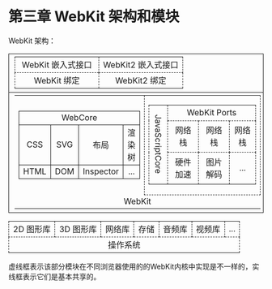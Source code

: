 #  第三章 WebKit 架构和模块

WebKit 架构：

<table style="text-align:center;">
    <tr>
        <td style="border:1px solid;">
            <table style="margin: 3px;text-align:center;">
                <tr>
                    <td colspan="4" style="border: 1px dashed" width="50%">
                        WebKit 嵌入式接口
                    </td>
                    <td colspan="4" style="border: 1px dashed" width="50%">
                        WebKit2 嵌入式接口
                    </td>
                </tr>
                <tr>
                    <td colspan="4" style="border: 1px dashed">
                        WebKit 绑定
                    </td>
                    <td colspan="4" style="border: 1px dashed">
                        WebKit2 绑定
                    </td>
                </tr>
            </table>
        </td>
    </tr>
    <tr>
        <td style="border:1px solid;">
            <table style="margin: 3px;text-align:center;">
                <tr>
                    <td width="50%">
                        <table style="text-align:center;">
                            <tr>
                            	<td colspan="4" style="border:1px solid">
                                	WebCore
                                </td>
                            </tr>
                            <tr>
                            	<td style="border:1px solid">
                                    CSS
                                </td>
                                <td style="border:1px solid">
                                    SVG
                                </td>
                                <td style="border:1px solid">
                                    布局
                                </td>
                                <td style="border:1px solid">
                                    渲染树
                                </td>
                            </tr>
                            <tr>
                            	<td style="border:1px solid">
                                    HTML
                                </td>
                                <td style="border:1px solid">
                                    DOM
                                </td>
                                <td style="border:1px solid">
                                    Inspector
                                </td>
                                <td style="border:1px solid">
                                    ...
                                </td>
                            </tr>
                        </table>
                    </td>
                    <td style="border: 1px dashed" width="50%">
                        <table style="text-align:center;">
                            <tr>
                                <td rowspan="3" style="border: 1px dashed">
                                    <p style="writing-mode: vertical-rl;">
                                        JavaScriptCore
                                    </p>
                                </td>
                            	<td colspan="3" style="border: 1px dashed">
                                	WebKit Ports
                                </td>
                            </tr>
                            <tr>
                                <td style="border: 1px dashed">
                                    网络栈
                                </td>
                                <td style="border: 1px dashed">
                                    网络栈
                                </td>
                                <td style="border: 1px dashed">
                                    网络栈
                                </td>
                            </tr>
                            <tr>
                                <td style="border: 1px dashed">
                                    硬件加速
                                </td>
                                <td style="border: 1px dashed">
                                    图片解码
                                </td>
                                <td style="border: 1px dashed">
                                    ...
                                </td>	
                            </tr>
                        </table>
                    </td>
                </tr>
                <tr>
                    <td colspan="2">
                        WebKit
                    </td>
                </tr>
            </table>
        </td>
    </tr>
</table>

<table style="text-align:center;">
    <tr>
        <td style="border: 1px dashed">
            2D 图形库
        </td>
        <td style="border: 1px dashed">
            3D 图形库
        </td>
        <td style="border: 1px dashed">
            网络库
        </td>
        <td style="border: 1px dashed">
            存储
        </td>
        <td style="border: 1px dashed">
            音频库
        </td>
        <td style="border: 1px dashed">
            视频库
        </td>
        <td style="border: 1px dashed">
            ...
        </td>
    </tr>
    <tr style="border: 1px dashed;margin-top:3px;">
        <td colspan="7" style="border: 1px dashed">
            操作系统
        </td>
    </tr>
</table>

虚线框表示该部分模块在不同浏览器使用的的WebKit内核中实现是不一样的，实线框表示它们是基本共享的。

